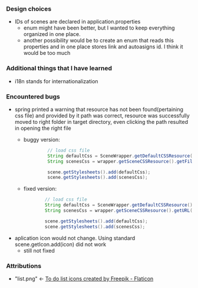 
### Design choices
- IDs of scenes are declared in application.properties
  - enum might have been better, but I wanted to keep everything organized in one place. 
  - another possibility would be to create an enum that reads this properties and in one place stores link and autoasigns id. I think it would be too much
  
### Additional things that I have learned
- i18n stands for internationalization

### Encountered bugs
 - spring printed a warning that resource has not been found(pertaining css file) and provided by it path was correct, resource was successfully moved to right folder in target directory, even clicking the path resulted in opening the right file
   - buggy version: 
       ```java  
                // load css file
                String defaultCss = SceneWrapper.getDefaultCSSResource().getFile().toPath().toString();
                String scenesCss = wrapper.getSceneCSSResource().getFile().toPath().toString();
    
                scene.getStylesheets().add(defaultCss);
                scene.getStylesheets().add(scenesCss); 
       ```

   - fixed version:
     ```java             
             // load css file
             String defaultCss = SceneWrapper.getDefaultCSSResource().getURL().toExternalForm();
             String scenesCss = wrapper.getSceneCSSResource().getURL().toExternalForm();

             scene.getStylesheets().add(defaultCss);
             scene.getStylesheets().add(scenesCss); 
     ```
 -  aplication icon would not change. Using standard scene.getIcon.add(icon) did not work
    - still not fixed 

### Attributions
- "list.png" <- <a href="https://www.flaticon.com/free-icons/to-do-list" title="to do list icons">To do list icons created by Freepik - Flaticon</a>